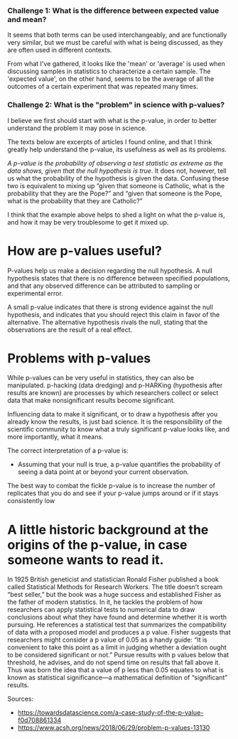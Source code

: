 ### Challenge 1: What is the difference between expected value and mean?

It seems that both terms can be used interchangeably, and are functionally very similar, but we must be careful with what is being discussed, as they are often used in different contexts.

From what I've gathered, it looks like the 'mean' or 'average' is used when discussing samples in statistics to characterize a certain sample. The 'expected value', on the other hand, seems to be the average of all the outcomes of a certain experiment that was repeated many times.


### Challenge 2: What is the "problem" in science with p-values?

I believe we first should start with what is the p-value, in order to better understand the problem it may pose in science.

The texts below are excerpts of articles I found online, and that I think greatly help understand the p-value, its usefulness as well as its problems.

*A p-value is the probability of observing a test statistic as extreme as the data shows, given that the null hypothesis is true*. It does not, however, tell us what the probability of the hypothesis is given the data. Confusing these two is equivalent to mixing up “given that someone is Catholic, what is the probability that they are the Pope?” and “given that someone is the Pope, what is the probability that they are Catholic?”

I think that the example above helps to shed a light on what the p-value is, and how it may be very troublesome to get it mixed up.


# How are p-values useful?

P-values help us make a decision regarding the null hypothesis. A null hypothesis states that there is no difference between specified populations, and that any observed difference can be attributed to sampling or experimental error. 

A small p-value indicates that there is strong evidence against the null hypothesis, and indicates that you should reject this claim in favor of the alternative. The alternative hypothesis rivals the null, stating that the observations are the result of a real effect.


# Problems with p-values

While p-values can be very useful in statistics, they can also be manipulated. p-hacking (data dredging) and p-HARKing (hypothesis after results are known) are processes by which researchers collect or select data that make nonsignificant results become significant.

Influencing data to make it significant, or to draw a hypothesis after you already know the results, is just bad science. It is the responsibility of the scientific community to know what a truly significant p-value looks like, and more importantly, what it means.


The correct interpretation of a p-value is:
- Assuming that your null is true, a p-value quantifies the probability of seeing a data point at or beyond your current observation.

The best way to combat the fickle p-value is to increase the number of replicates that you do and see if your p-value jumps around or if it stays consistently low


# A little historic background at the origins of the p-value, in case someone wants to read it.

In 1925 British geneticist and statistician Ronald Fisher published a book called Statistical Methods for Research Workers. The title doesn’t scream “best seller,” but the book was a huge success and established Fisher as the father of modern statistics. In it, he tackles the problem of how researchers can apply statistical tests to numerical data to draw conclusions about what they have found and determine whether it is worth pursuing. He references a statistical test that summarizes the compatibility of data with a proposed model and produces a p value. Fisher suggests that researchers might consider a p value of 0.05 as a handy guide: “It is convenient to take this point as a limit in judging whether a deviation ought to be considered significant or not.” Pursue results with p values below that threshold, he advises, and do not spend time on results that fall above it. Thus was born the idea that a value of p less than 0.05 equates to what is known as statistical significance—a mathematical definition of “significant” results.

Sources:
- https://towardsdatascience.com/a-case-study-of-the-p-value-f0d708861334
- https://www.acsh.org/news/2018/06/29/problem-p-values-13130







